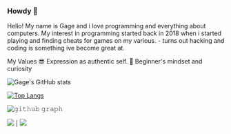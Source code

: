 ### Howdy 👋

<!--
**GageCover/GageCover** is a ✨ _special_ ✨ repository because its `README.md` (this file) appears on your GitHub profile.

Here are some ideas to get you started:

- 🔭 I’m currently working on ...
- 🌱 I’m currently learning ...
- 👯 I’m looking to collaborate on ...
- 🤔 I’m looking for help with ...
- 💬 Ask me about ...
- 📫 How to reach me: ...
- 😄 Pronouns: ...
- ⚡ Fun fact: ...
-->
Hello! My name is Gage and i love programming and everything about computers. My interest in programming started back in 2018 when i started playing and finding cheats for games on my various. - turns out hacking and coding is something ive become great at.

My Values
😎 Expression as authentic self.
📙 Beginner's mindset and curiosity

![Gage's GitHub stats](https://github-readme-stats.vercel.app/api?username=GageCover&show_icons=true&theme=radical)

[![Top Langs](https://github-readme-stats.vercel.app/api/top-langs/?username=GageCover&layout=compact)](https://github.com/GageCover/github-readme-stats)

![𝚐𝚒𝚝𝚑𝚞𝚋 𝚐𝚛𝚊𝚙𝚑](https://activity-graph.herokuapp.com/graph?username=GageCover&theme=dracula&hide_border=true&area=true)

![](https://github-profile-summary-cards.vercel.app/api/cards/productive-time?username=GageCover&theme=dracula) | ![](https://github-profile-summary-cards.vercel.app/api/cards/profile-details?username=GageCover&theme=dracula)
